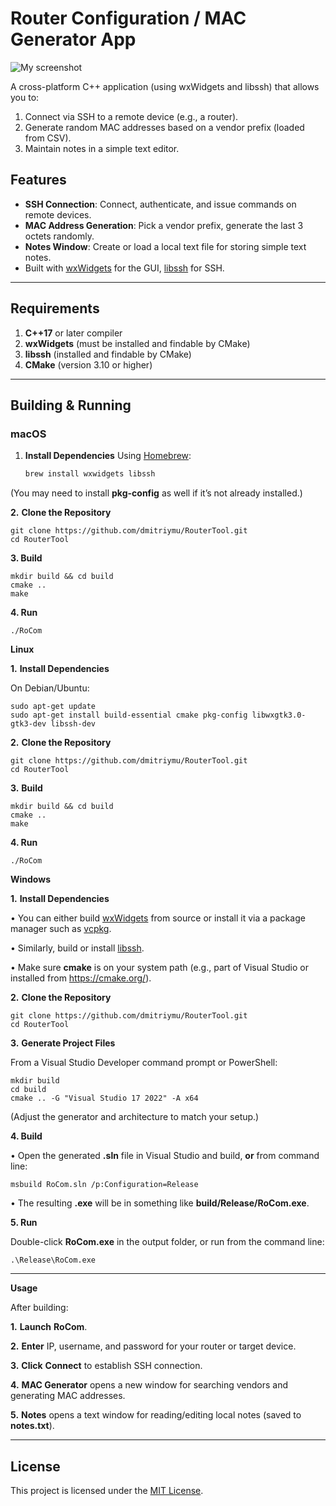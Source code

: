 # Router Configuration / MAC Generator App

![My screenshot](images/screenshot.png "Optional Title")

A cross-platform C++ application (using wxWidgets and libssh) that allows you to:

1. Connect via SSH to a remote device (e.g., a router).
2. Generate random MAC addresses based on a vendor prefix (loaded from CSV).
3. Maintain notes in a simple text editor.

## Features

- **SSH Connection**: Connect, authenticate, and issue commands on remote devices.
- **MAC Address Generation**: Pick a vendor prefix, generate the last 3 octets randomly.
- **Notes Window**: Create or load a local text file for storing simple text notes.
- Built with [wxWidgets](https://www.wxwidgets.org/) for the GUI, [libssh](https://www.libssh.org/) for SSH.

---

## Requirements

1. **C++17** or later compiler
2. **wxWidgets** (must be installed and findable by CMake)
3. **libssh** (installed and findable by CMake)
4. **CMake** (version 3.10 or higher)

---

## Building & Running

### macOS

1. **Install Dependencies**
   Using [Homebrew](https://brew.sh/):
   ```bash
   brew install wxwidgets libssh
   ```

(You may need to install **pkg-config** as well if it’s not already installed.)

**2.**	**Clone the Repository**

```
git clone https://github.com/dmitriymu/RouterTool.git
cd RouterTool
```

**3. Build**

```
mkdir build && cd build
cmake ..
make
```

**4. Run**

```
./RoCom
```

**Linux**

**1.**	**Install Dependencies**

On Debian/Ubuntu:

```
sudo apt-get update
sudo apt-get install build-essential cmake pkg-config libwxgtk3.0-gtk3-dev libssh-dev
```

**2.**	**Clone the Repository**

```
git clone https://github.com/dmitriymu/RouterTool.git
cd RouterTool
```

**3.**	**Build**

```
mkdir build && cd build
cmake ..
make
```

**4. Run**

```
./RoCom
```

**Windows**

**1.**	**Install Dependencies**

 • You can either build [wxWidgets](https://www.wxwidgets.org/) from source or install it via a package manager such as [vcpkg](https://github.com/microsoft/vcpkg).

 • Similarly, build or install [libssh](https://www.libssh.org/).

 • Make sure **cmake** is on your system path (e.g., part of Visual Studio or installed from https://cmake.org/).

**2.**	**Clone the Repository**

```
git clone https://github.com/dmitriymu/RouterTool.git
cd RouterTool
```

**3.**	**Generate Project Files**

From a Visual Studio Developer command prompt or PowerShell:

```
mkdir build
cd build
cmake .. -G "Visual Studio 17 2022" -A x64
```

(Adjust the generator and architecture to match your setup.)

**4. Build**

  • Open the generated **.sln** file in Visual Studio and build, **or** from command line:

```
msbuild RoCom.sln /p:Configuration=Release
```

  • The resulting **.exe** will be in something like **build/Release/RoCom.exe**.

**5. Run**

Double-click **RoCom.exe** in the output folder, or run from the command line:

```
.\Release\RoCom.exe
```

---

**Usage**

After building:

**1.**	**Launch** **RoCom**.

**2.**	**Enter** IP, username, and password for your router or target device.

**3.**	**Click** **Connect** to establish SSH connection.

**4.**	**MAC Generator** opens a new window for searching vendors and generating MAC addresses.

**5.**	**Notes** opens a text window for reading/editing local notes (saved to **notes.txt**).

---

## License

This project is licensed under the [MIT License](LICENSE).
